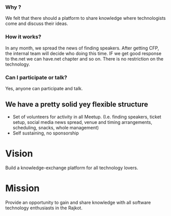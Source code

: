 ### Why ?

We felt that there should a platform to share knowledge where technologists come and discuss their ideas.

### How it works?

In any month, we spread the news of finding speakers. After getting CFP, the internal team will decide who doing this time. IF we get good response to the.net we can have.net chapter and so on. There is no restriction on the technology.

### Can I participate or talk?
Yes, anyone can participate and talk. 

## We have a pretty solid yey flexible structure
-  Set of volunteers for activity in all Meetup. (I.e. finding speakers, ticket setup, social media news spread, venue and timing arrangements, scheduling, snacks, whole management)
- Self sustaining, no sponsorship

# Vision
Build a knowledge-exchange platform for all technology lovers.

# Mission
Provide an opportunity to gain and share knowledge with all software technology enthusiasts in the Rajkot.
